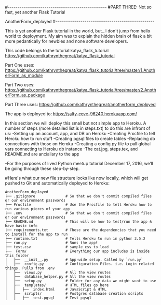 #---------------------------------------------------
#PART THREE: Not so fast, yet another Flask Tutorial

AnotherForm_deployed
#---------------------------------------------------



This is yet another Flask tutorial in the world, but...I don't jump from hello world to deployment. My aim was to explain the hidden brain of flask a bit more pedantically for newbies and none software developers. 

This code belongs to the tutorial katya_flask_tutorial https://github.com/kathrynthegreat/katya_flask_tutorial

Part One uses: https://github.com/kathrynthegreat/katya_flask_tutorial/tree/master/1.AnotherForm_as_module

Part Two uses: https://github.com/kathrynthegreat/katya_flask_tutorial/tree/master/2.AnotherForm_as_package

Part Three uses: https://github.com/kathrynthegreat/anotherform_deployed

The app is deployed to: https://salty-cove-96240.herokuapp.com/

In this section we will deploy this small but not simple app to Heroku. A number of steps (more detailed list is in steps.txt) to do this are infront of us:
-Setting up an account, app, and DB on Heroku 
-Creating Procfile to tell Heroku how to run stuff
-Creating pgsql files to create tables
-Replacing db connections with those on Heroku
-Creating a config.py file to pull global vars connecting to Heroku db instance
-The cat.jpg, steps.tex, and README.md are anciallary to the app

-For the purposes of lived Python meetup tutorial December 17, 2016, we'll be going through these step-by-step.


#Here's what our new file structure looks like now locally, which will get pushed to Git and automatically deployed to Heroku:

```
AnotherForm_deployed
├── .gitignore              # So that we don't commit compiled files or our environment passwords
├── Procfile                # Use the Procfile to tell Heroku how to run various pieces of your app
├── .env                    # So that we don't commit compiled files or our environment passwords
├── README.md               # This will be how to test/run the app & have basic info
├── requirements.txt        # These are the dependencies that you need to install for the app to run
├── runtime.txt        		# Tells Heroku to run in python 3.5.2
├── run.py  				# Runs the app!
├── test.csv                # sample csv to load
├──  Form/                  # Everything our app includes is inside this folder
│   ├──  __init__.py        # App-wide setup. Called by `run.py`
│   ├──  config.py          # Configuration Files. i.e. Login related things. Pulls from .env
│   ├──  views.py           # All the view routes
│   ├──  database_helper.py # All the view routes
│   ├──  setup.py           # Folder for any data we might want to use
│   ├──  templates/         # HTML files go here
│   │   ├──  index.html     # JavaScript & HTML
│   ├──  scripts/           # Postgres database creation scripts 
│   │   ├──  test.pgsql     # Test pgsql
```

